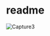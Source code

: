 # readme
![Capture3](https://user-images.githubusercontent.com/121107500/208782512-e3cfc433-b5b0-4142-9ce1-e63dfd313bb9.PNG)

